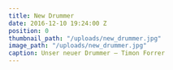 ```yaml
---
title: New Drummer
date: 2016-12-10 19:24:00 Z
position: 0
thumbnail_path: "/uploads/new_drummer.jpg"
image_path: "/uploads/new_drummer.jpg"
caption: Unser neuer Drummer – Timon Forrer
---
```


